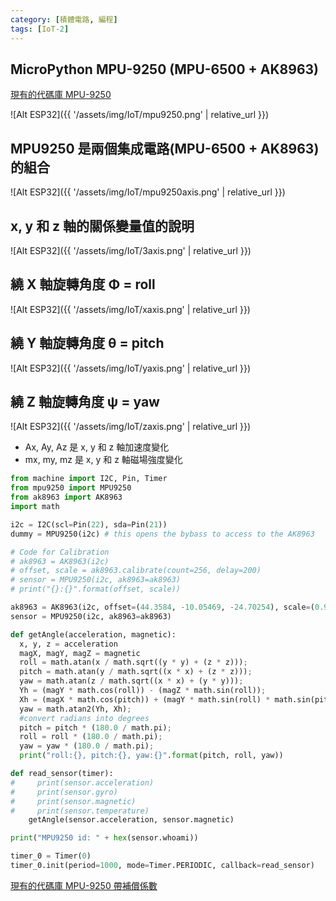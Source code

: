 ```yaml
---
category: [積體電路, 編程]
tags: [IoT-2]
---
```


## MicroPython MPU-9250 (MPU-6500 + AK8963)


[現有的代碼庫 MPU-9250](https://github.com/tuupola/micropython-mpu9250)

![Alt ESP32]({{ '/assets/img/IoT/mpu9250.png' | relative_url }})

## MPU9250 是兩個集成電路(MPU-6500 + AK8963)的組合

![Alt ESP32]({{ '/assets/img/IoT/mpu9250axis.png' | relative_url }})

## x, y 和 z 軸的關係變量值的說明

![Alt ESP32]({{ '/assets/img/IoT/3axis.png' | relative_url }})

## 繞 X 軸旋轉角度 &Phi; = roll	

![Alt ESP32]({{ '/assets/img/IoT/xaxis.png' | relative_url }})

## 繞 Y 軸旋轉角度 &theta; = pitch 

![Alt ESP32]({{ '/assets/img/IoT/yaxis.png' | relative_url }})


## 繞 Z 軸旋轉角度 &psi; = yaw

![Alt ESP32]({{ '/assets/img/IoT/zaxis.png' | relative_url }})

 - Ax, Ay, Az 是 x, y 和 z 軸加速度變化 
 - mx, my, mz 是 x, y 和 z 軸磁場強度變化

```python
from machine import I2C, Pin, Timer
from mpu9250 import MPU9250
from ak8963 import AK8963
import math

i2c = I2C(scl=Pin(22), sda=Pin(21))
dummy = MPU9250(i2c) # this opens the bybass to access to the AK8963

# Code for Calibration
# ak8963 = AK8963(i2c)
# offset, scale = ak8963.calibrate(count=256, delay=200)
# sensor = MPU9250(i2c, ak8963=ak8963)
# print("{}:{}".format(offset, scale))

ak8963 = AK8963(i2c, offset=(44.3584, -10.05469, -24.70254), scale=(0.9937236, 0.9021546, 1.129655))
sensor = MPU9250(i2c, ak8963=ak8963)

def getAngle(acceleration, magnetic):
  x, y, z = acceleration
  magX, magY, magZ = magnetic
  roll = math.atan(x / math.sqrt((y * y) + (z * z)));
  pitch = math.atan(y / math.sqrt((x * x) + (z * z)));
  yaw = math.atan(z / math.sqrt((x * x) + (y * y)));
  Yh = (magY * math.cos(roll)) - (magZ * math.sin(roll));
  Xh = (magX * math.cos(pitch)) + (magY * math.sin(roll) * math.sin(pitch)) + (magZ * math.cos(roll) * math.sin(pitch));
  yaw = math.atan2(Yh, Xh);
  #convert radians into degrees
  pitch = pitch * (180.0 / math.pi); 
  roll = roll * (180.0 / math.pi); 
  yaw = yaw * (180.0 / math.pi); 
  print("roll:{}, pitch:{}, yaw:{}".format(pitch, roll, yaw))

def read_sensor(timer):
#     print(sensor.acceleration)
#     print(sensor.gyro)
#     print(sensor.magnetic)
#     print(sensor.temperature)
    getAngle(sensor.acceleration, sensor.magnetic)

print("MPU9250 id: " + hex(sensor.whoami))

timer_0 = Timer(0)
timer_0.init(period=1000, mode=Timer.PERIODIC, callback=read_sensor)

```    


[現有的代碼庫 MPU-9250 帶補償係數](https://github.com/micropython-IMU/micropython-fusion)

